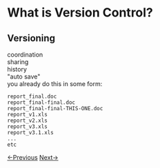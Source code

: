 # What is Version Control?

## Versioning

coordination  
sharing  
history  
"auto save"  
you already do this in some form:
```
report_final.doc
report_final-final.doc
report_final-final-THIS-ONE.doc
report_v1.xls
report_v2.xls
report_v3.xls
report_v3.1.xls
...
etc
```

[<-Previous](getting-started.md)  [Next->](git.md)